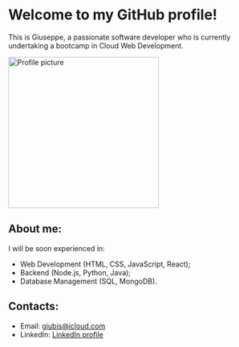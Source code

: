# Welcome to my GitHub profile!
This is Giuseppe, a passionate software developer who is currently undertaking a bootcamp in Cloud Web Development.

<img src="https://tinyurl.com/mr3wawwv" alt="Profile picture" width="300px"/>

## About me:
I will be soon experienced in:
- Web Development (HTML, CSS, JavaScript, React);
- Backend (Node.js, Python, Java);
- Database Management (SQL, MongoDB).

## Contacts:
- Email: giubis@icloud.com
- LinkedIn: [LinkedIn profile](https://www.linkedin.com/in/thisisgiubis/)
